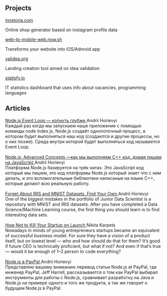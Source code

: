 ## Projects

<div class="card_container">

<div class="card">
  <div class="card_image card_image_1"></div>
  <div class="container">
    <a href="https://www.innstoria.com" target="_blank">innstoria.com</a>
    <p class="card_text">Online shop generator based on instagram profile data</p>
  </div>
</div>

<div class="card">
  <div class="card_image card_image_2"></div>
  <div class="container">
   <a href="https://web-to-mobile-web.now.sh/" target="_blank">web-to-mobile-web.now.sh</a>
    <p class="card_text">Transforms your website into iOS/Adnroid app</p>
  </div>
</div>

<div class="card">
  <div class="card_image card_image_3"></div>
  <div class="container">
    <a href="https://validea.org" target="_blank">validea.org</a>
    <p class="card_text">Landing creation tool aimed on idea validation </p>
  </div>
</div>

<div class="card">
  <div class="card_image card_image_4"></div>
  <div class="container">
    <a href="https://statisfy-prod.herokuapp.com/startups" target="_blank">statisfy.io</a>
    <p class="card_text">IT statistics dashboard that uses info about vacancies, programming languages</p>
  </div>
</div>

</div>

## Articles

<div class="article_container">
<a href="https://medium.com/@aignbyf/node-js-event-loop-%D0%BA%D0%BE%D0%BF%D0%BD%D1%83%D1%82%D1%8C-%D0%B3%D0%BB%D1%83%D0%B1%D0%B6%D0%B5-94c12bb32d0c" class="article_heading">
 <div class="medium_logo"></div>
  Node.js Event Loop — копнуть глубже
</a> 
<span class="article_author">Andrii Horievyi</span>

<p style="margin: 0 0 16px 0;">Каждый раз когда мы запускаем наше приложение с помощью команды node index.js, Node.js создаёт однопоточный процесс, в котором будет выполняться наш код (создаются и другие процессы, но о них позже). Среда внутри которой будет выполняться код называется Event Loop.</p>
</div>

<div class="article_container">
<a href="https://medium.com/@aignbyf/node-js-advanced-concepts-%D0%BA%D0%B0%D0%BA-%D0%BC%D1%8B-%D0%B2%D1%8B%D0%BF%D0%BE%D0%BB%D0%BD%D1%8F%D0%B5%D0%BC-c-%D0%BA%D0%BE%D0%B4-%D0%B4%D1%83%D0%BC%D0%B0%D1%8F-%D1%87%D1%82%D0%BE-%D0%BC%D1%8B-%D0%BF%D0%B8%D1%88%D0%B5%D0%BC-%D0%BD%D0%B0-javascript-77137874c808" class="article_heading">
 <div class="medium_logo"></div>
  Node.js: Advanced Concepts —как мы выполняем C++ код, думая пишем на JavaScript
</a> 
<span class="article_author">Andrii Horievyi</span>

<p style="margin: 0 0 16px 0;">Платформа Node.js базируется на трёк китах. Это JavaScript код который мы пишем, это код платформы Node.js который знает что с ним делать, и это вспомогательные библиотеки написаные на языке C++, которые делают всю реальную работу.</p>
</div>

<div class="article_container">
<a href="https://medium.com/@nikkierendler/how-not-to-kill-your-startup-on-launch-47f62ade5ae8" class="article_heading">
 <div class="medium_logo"></div>
  Forget About IRIS and MNIST Datasets. Find Your Own
</a> 
<span class="article_author">Andrii Horievyi</span>

<p style="margin: 0 0 16px 0;">One of the biggest mistakes in the portfolio of Junior Data Scientist is a repository with MNIST and IRIS datasets. After you have completed a Data Science/Machine Learning course, the first thing you should learn is to find interesting data sets.</p>
</div>

<div class="article_container">
<a href="https://medium.com/@nikkierendler/how-not-to-kill-your-startup-on-launch-47f62ade5ae8?source=friends_link&sk=35df79dc983f23e3a62920d8c4ceb9b5" class="article_heading">
 <div class="medium_logo"></div>
  How Not to Kill Your Startup on Launch
</a> 
<span class="article_author">Nikita Karpets</span>

<p style="margin: 0 0 16px 0;">Nowadays in minds of young entrepreneurs startups became an equivalent of successful business model. For sure they have a vision of a product itself, but on lowest level — who and how should do that for them? It’s good if future CEO is technically proficient, but what if not? And even if that’s true — would it be enough of 1–2 person to code everything?</p>
</div>

<div class="article_container">
<a href="https://habr.com/ru/post/324912/" class="article_heading">
 <div class="habr_logo"></div>
  Node.js в PayPal
</a> 
<span class="article_author">Andrii Horievyi</span>

<p style="margin: 0 0 16px 0;">Представляю вашему вниманию перевод статьи Node.js at PayPal, где инженер PayPal, Jeff Harrell, рассказывается о том как PayPal выбирал инструменты для работы с Node.js, сравнивает разработку на Java и Node.js на примере одного и того же продукта, а так же говорит о будущем Node.js в PayPal.</p>
</div>

